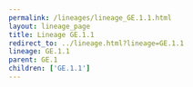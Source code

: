 ```yaml
---
permalink: /lineages/lineage_GE.1.1.html
layout: lineage_page
title: Lineage GE.1.1
redirect_to: ../lineage.html?lineage=GE.1.1
lineage: GE.1.1
parent: GE.1
children: ['GE.1.1']
---
```

